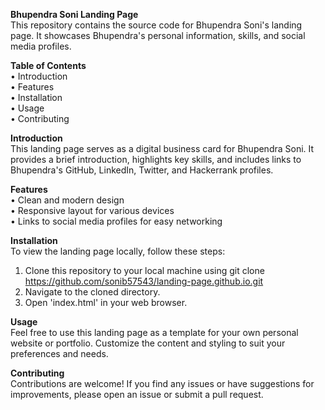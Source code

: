 **Bhupendra Soni Landing Page**
<br>
This repository contains the source code for Bhupendra Soni's landing page. It showcases Bhupendra's personal information, skills, and social media profiles.

**Table of Contents**<br>
• Introduction<br>
• Features<br>
• Installation<br>
• Usage<br>
• Contributing<br>

**Introduction**<br>
This landing page serves as a digital business card for Bhupendra Soni. It provides a brief introduction, highlights key skills, and includes links to Bhupendra's GitHub, LinkedIn, Twitter, and Hackerrank profiles.

**Features**<br>
• Clean and modern design<br>
• Responsive layout for various devices<br>
• Links to social media profiles for easy networking<br>

**Installation**<br>
To view the landing page locally, follow these steps:<br>
1. Clone this repository to your local machine using git clone https://github.com/sonib57543/landing-page.github.io.git<br>
2. Navigate to the cloned directory.<br>
3. Open 'index.html' in your web browser.<br>

**Usage**<br>
Feel free to use this landing page as a template for your own personal website or portfolio. Customize the content and styling to suit your preferences and needs.<br>

**Contributing**<br>
Contributions are welcome! If you find any issues or have suggestions for improvements, please open an issue or submit a pull request.
